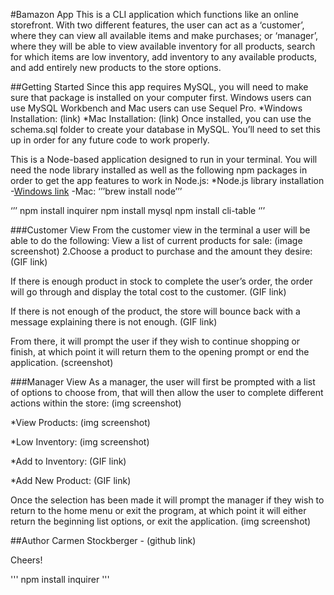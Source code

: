 #Bamazon App
This is a CLI application which functions like an online storefront. With two different features, the user can act as a ‘customer’, where they can view all available items and make purchases; or ‘manager’, where they will be able to view available inventory for all products, search for which items are low inventory, add inventory to any available products, and add entirely new products to the store options.

##Getting Started
Since this app requires MySQL, you will need to make sure that package is installed on your computer first. Windows users can use MySQL Workbench and Mac users can use Sequel Pro.
*Windows Installation:
(link)
*Mac Installation:
(link)
Once installed, you can use the schema.sql folder to create your database in MySQL. You’ll need to set this up in order for any future code to work properly.


This is a Node-based application designed to run in your terminal. You will need the node library installed as well as the following npm packages in order to get the app features to work in Node.js:
*Node.js library installation
  -[Windows link](https://nodejs.org/en/)
  -Mac: ‘’’brew install node’’’

‘’’
npm install inquirer
npm install mysql
npm install cli-table
‘’’

###Customer View
From the customer view in the terminal a user will be able to do the following:
View a list of current products for sale:
(image screenshot)
2.Choose a product to purchase and the amount they desire:
(GIF link)

If there is enough product in stock to complete the user’s order, the order will go through and display the total cost to the customer.
(GIF link)

If there is not enough of the product, the store will bounce back with a message explaining there is not enough.
(GIF link)

From there, it will prompt the user if they wish to continue shopping or finish, at which point it will return them to the opening prompt or end the application.
(screenshot)

###Manager View
As a manager, the user will first be prompted with a list of options to choose from, that will then allow the user to complete different actions within the store:
(img screenshot)
 
*View Products:
(img screenshot)

*Low Inventory:
(img screenshot)

*Add to Inventory:
(GIF link)

*Add New Product:
(GIF link)

Once the selection has been made it will prompt the manager if they wish to return to the home menu or exit the program, at which point it will either return the beginning list options, or exit the application.
(img screenshot)

##Author
Carmen Stockberger - (github link)

Cheers!


'''
npm install inquirer
'''